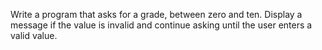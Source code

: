 Write a program that asks for a grade, between zero and ten. Display a message if the value is invalid and continue asking until the user enters a valid value.